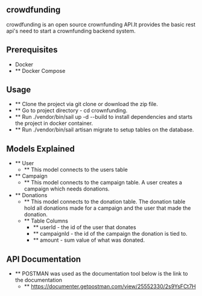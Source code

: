 ## crowdfunding

crowdfunding is an open source crownfunding API.It provides the basic rest api's need to start a crownfunding backend system.


## Prerequisites
- Docker
- ** Docker Compose


## Usage
- ** Clone the project via git clone or download the zip file.
- ** Go to project directory - cd crownfunding.
- ** Run ./vendor/bin/sail up -d --build to install dependencies and starts the project in docker container.
- ** Run ./vendor/bin/sail artisan migrate to setup tables on the database.

## Models Explained
- ** User
  - ** This model connects to the users table
- ** Campaign
  - ** This model connects to the campaign table. A user creates a campaign which needs donations.
- ** Donations
  - ** This model connects to the donation table. The donation table hold all donations made for a campaign and the user that made the donation.
  - ** Table Columns
    - ** userId - the id of the user that donates
    - ** campaignId - the id of the campaign the donation is tied to.
    - ** amount - sum value of what was donated.

## API Documentation
- ** POSTMAN was used as the documentation tool below is the link to the documentation
  - ** https://documenter.getpostman.com/view/25552330/2s9YsFCt7H
